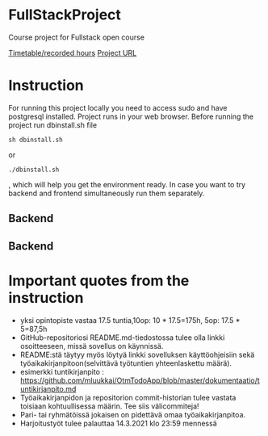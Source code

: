 # FullStackProject
Course project for Fullstack open course

[Timetable/recorded hours](docs/tuntikirjanpito.md)
[Project URL](https://maailmam.me)
# Instruction
For running this project locally you need to access sudo and have postgresql installed. Project runs in your web browser. Before running the project run dbinstall.sh file
```
sh dbinstall.sh
```
or
```
./dbinstall.sh
```
, which will help you get the environment ready. In case you want to try backend and frontend simultaneously run them separately.
## Backend
## Backend

# Important quotes from the instruction 

- yksi opintopiste vastaa 17.5 tuntia,10op: 10 * 17.5=175h, 5op: 17.5 * 5=87,5h
- GitHub-repositoriosi README.md-tiedostossa tulee olla linkki osoitteeseen, missä sovellus on käynnissä. 
- README:stä täytyy myös löytyä linkki sovelluksen käyttöohjeisiin sekä työaikakirjanpitoon(selvittävä työtuntien yhteenlaskettu määrä). 
- esimerkki tuntikirjanpito : https://github.com/mluukkai/OtmTodoApp/blob/master/dokumentaatio/tuntikirjanpito.md
- Työaikakirjanpidon ja repositorion commit-historian tulee vastata toisiaan kohtuullisessa määrin. Tee siis välicommiteja!
- Pari- tai ryhmätöissä jokaisen on pidettävä omaa työaikakirjanpitoa.
- Harjoitustyöt tulee palauttaa 14.3.2021 klo 23:59 mennessä
